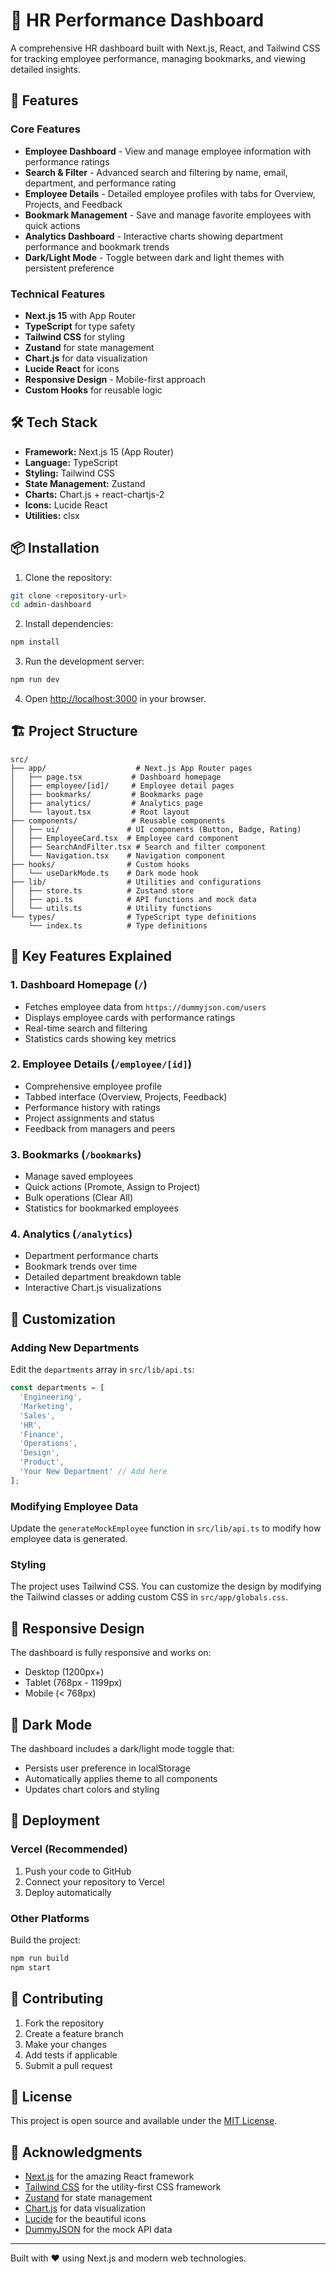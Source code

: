 # 💼 HR Performance Dashboard

A comprehensive HR dashboard built with Next.js, React, and Tailwind CSS for tracking employee performance, managing bookmarks, and viewing detailed insights.

## 🚀 Features

### Core Features
- **Employee Dashboard** - View and manage employee information with performance ratings
- **Search & Filter** - Advanced search and filtering by name, email, department, and performance rating
- **Employee Details** - Detailed employee profiles with tabs for Overview, Projects, and Feedback
- **Bookmark Management** - Save and manage favorite employees with quick actions
- **Analytics Dashboard** - Interactive charts showing department performance and bookmark trends
- **Dark/Light Mode** - Toggle between dark and light themes with persistent preference

### Technical Features
- **Next.js 15** with App Router
- **TypeScript** for type safety
- **Tailwind CSS** for styling
- **Zustand** for state management
- **Chart.js** for data visualization
- **Lucide React** for icons
- **Responsive Design** - Mobile-first approach
- **Custom Hooks** for reusable logic

## 🛠️ Tech Stack

- **Framework:** Next.js 15 (App Router)
- **Language:** TypeScript
- **Styling:** Tailwind CSS
- **State Management:** Zustand
- **Charts:** Chart.js + react-chartjs-2
- **Icons:** Lucide React
- **Utilities:** clsx

## 📦 Installation

1. Clone the repository:
```bash
git clone <repository-url>
cd admin-dashboard
```

2. Install dependencies:
```bash
npm install
```

3. Run the development server:
```bash
npm run dev
```

4. Open [http://localhost:3000](http://localhost:3000) in your browser.

## 🏗️ Project Structure

```
src/
├── app/                    # Next.js App Router pages
│   ├── page.tsx           # Dashboard homepage
│   ├── employee/[id]/     # Employee detail pages
│   ├── bookmarks/         # Bookmarks page
│   ├── analytics/         # Analytics page
│   └── layout.tsx         # Root layout
├── components/            # Reusable components
│   ├── ui/               # UI components (Button, Badge, Rating)
│   ├── EmployeeCard.tsx  # Employee card component
│   ├── SearchAndFilter.tsx # Search and filter component
│   └── Navigation.tsx    # Navigation component
├── hooks/                # Custom hooks
│   └── useDarkMode.ts    # Dark mode hook
├── lib/                  # Utilities and configurations
│   ├── store.ts          # Zustand store
│   ├── api.ts            # API functions and mock data
│   └── utils.ts          # Utility functions
└── types/                # TypeScript type definitions
    └── index.ts          # Type definitions
```

## 🎯 Key Features Explained

### 1. Dashboard Homepage (`/`)
- Fetches employee data from `https://dummyjson.com/users`
- Displays employee cards with performance ratings
- Real-time search and filtering
- Statistics cards showing key metrics

### 2. Employee Details (`/employee/[id]`)
- Comprehensive employee profile
- Tabbed interface (Overview, Projects, Feedback)
- Performance history with ratings
- Project assignments and status
- Feedback from managers and peers

### 3. Bookmarks (`/bookmarks`)
- Manage saved employees
- Quick actions (Promote, Assign to Project)
- Bulk operations (Clear All)
- Statistics for bookmarked employees

### 4. Analytics (`/analytics`)
- Department performance charts
- Bookmark trends over time
- Detailed department breakdown table
- Interactive Chart.js visualizations

## 🔧 Customization

### Adding New Departments
Edit the `departments` array in `src/lib/api.ts`:
```typescript
const departments = [
  'Engineering',
  'Marketing',
  'Sales',
  'HR',
  'Finance',
  'Operations',
  'Design',
  'Product',
  'Your New Department' // Add here
];
```

### Modifying Employee Data
Update the `generateMockEmployee` function in `src/lib/api.ts` to modify how employee data is generated.

### Styling
The project uses Tailwind CSS. You can customize the design by modifying the Tailwind classes or adding custom CSS in `src/app/globals.css`.

## 📱 Responsive Design

The dashboard is fully responsive and works on:
- Desktop (1200px+)
- Tablet (768px - 1199px)
- Mobile (< 768px)

## 🌙 Dark Mode

The dashboard includes a dark/light mode toggle that:
- Persists user preference in localStorage
- Automatically applies theme to all components
- Updates chart colors and styling

## 🚀 Deployment

### Vercel (Recommended)
1. Push your code to GitHub
2. Connect your repository to Vercel
3. Deploy automatically

### Other Platforms
Build the project:
```bash
npm run build
npm start
```

## 🤝 Contributing

1. Fork the repository
2. Create a feature branch
3. Make your changes
4. Add tests if applicable
5. Submit a pull request

## 📄 License

This project is open source and available under the [MIT License](LICENSE).

## 🙏 Acknowledgments

- [Next.js](https://nextjs.org/) for the amazing React framework
- [Tailwind CSS](https://tailwindcss.com/) for the utility-first CSS framework
- [Zustand](https://github.com/pmndrs/zustand) for state management
- [Chart.js](https://www.chartjs.org/) for data visualization
- [Lucide](https://lucide.dev/) for the beautiful icons
- [DummyJSON](https://dummyjson.com/) for the mock API data

---

Built with ❤️ using Next.js and modern web technologies.
